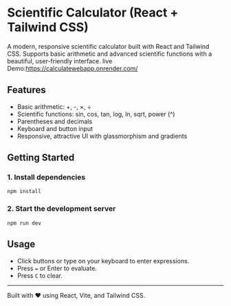 # Scientific Calculator (React + Tailwind CSS)

A modern, responsive scientific calculator built with React and Tailwind CSS. Supports basic arithmetic and advanced scientific functions with a beautiful, user-friendly interface.
live Demo:https://calculatewebapp.onrender.com/

## Features
- Basic arithmetic: +, -, ×, ÷
- Scientific functions: sin, cos, tan, log, ln, sqrt, power (^)
- Parentheses and decimals
- Keyboard and button input
- Responsive, attractive UI with glassmorphism and gradients

## Getting Started

### 1. Install dependencies
```
npm install
```

### 2. Start the development server
```
npm run dev
```

 
## Usage
- Click buttons or type on your keyboard to enter expressions.
- Press `=` or Enter to evaluate.
- Press `C` to clear.

---

Built with ❤️ using React, Vite, and Tailwind CSS. 
